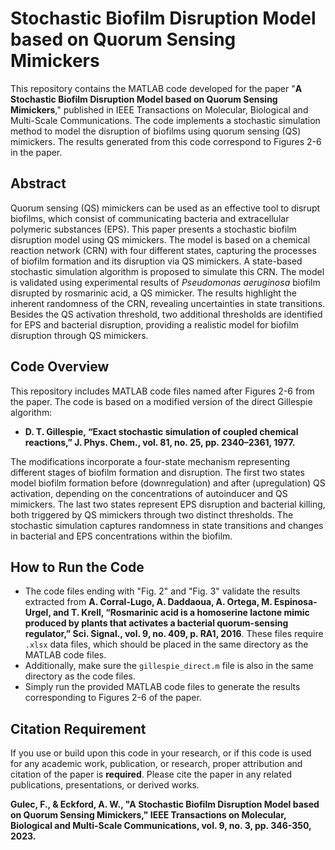 # **Stochastic Biofilm Disruption Model based on Quorum Sensing Mimickers**

This repository contains the MATLAB code developed for the paper "**A Stochastic Biofilm Disruption Model based on Quorum Sensing Mimickers**," published in IEEE Transactions on Molecular, Biological and Multi-Scale Communications. The code implements a stochastic simulation method to model the disruption of biofilms using quorum sensing (QS) mimickers. The results generated from this code correspond to Figures 2-6 in the paper.

## **Abstract**

Quorum sensing (QS) mimickers can be used as an effective tool to disrupt biofilms, which consist of communicating bacteria and extracellular polymeric substances (EPS). This paper presents a stochastic biofilm disruption model using QS mimickers. The model is based on a chemical reaction network (CRN) with four different states, capturing the processes of biofilm formation and its disruption via QS mimickers. A state-based stochastic simulation algorithm is proposed to simulate this CRN. The model is validated using experimental results of *Pseudomonas aeruginosa* biofilm disrupted by rosmarinic acid, a QS mimicker. The results highlight the inherent randomness of the CRN, revealing uncertainties in state transitions. Besides the QS activation threshold, two additional thresholds are identified for EPS and bacterial disruption, providing a realistic model for biofilm disruption through QS mimickers.

## **Code Overview**

This repository includes MATLAB code files named after Figures 2-6 from the paper. The code is based on a modified version of the direct Gillespie algorithm:

- **D. T. Gillespie, “Exact stochastic simulation of coupled chemical reactions,” J. Phys. Chem., vol. 81, no. 25, pp. 2340–2361, 1977.**

The modifications incorporate a four-state mechanism representing different stages of biofilm formation and disruption. The first two states model biofilm formation before (downregulation) and after (upregulation) QS activation, depending on the concentrations of autoinducer and QS mimickers. The last two states represent EPS disruption and bacterial killing, both triggered by QS mimickers through two distinct thresholds. The stochastic simulation captures randomness in state transitions and changes in bacterial and EPS concentrations within the biofilm.

## **How to Run the Code**

- The code files ending with "Fig. 2" and "Fig. 3" validate the results extracted from **A. Corral-Lugo, A. Daddaoua, A. Ortega, M. Espinosa-Urgel, and T. Krell, “Rosmarinic acid is a homoserine lactone mimic produced by plants that activates a bacterial quorum-sensing regulator,” Sci. Signal., vol. 9, no. 409, p. RA1, 2016**. These files require `.xlsx` data files, which should be placed in the same directory as the MATLAB code files.
- Additionally, make sure the `gillespie_direct.m` file is also in the same directory as the code files.
- Simply run the provided MATLAB code files to generate the results corresponding to Figures 2-6 of the paper.

## **Citation Requirement**

If you use or build upon this code in your research, or if this code is used for any academic work, publication, or research, proper attribution and citation of the paper is **required**. Please cite the paper in any related publications, presentations, or derived works.

**Gulec, F., & Eckford, A. W., "A Stochastic Biofilm Disruption Model based on Quorum Sensing Mimickers," IEEE Transactions on Molecular, Biological and Multi-Scale Communications, vol. 9, no. 3, pp. 346-350, 2023.**

